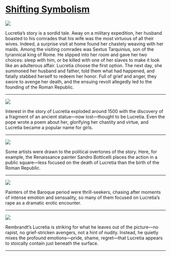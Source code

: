 # [Shifting Symbolism](http://artstories.artsmia.org/#/stories/1110)

![](http://cdn.dx.artsmia.org/thumbs/tn_mia_5013801.jpg)

Lucretia’s story is a sordid tale. Away on a military expedition, her husband boasted to his comrades that his wife was the most virtuous of all their wives. Indeed, a surprise visit at home found her chastely weaving with her maids. Among the visiting comrades was Sextus Tarquinius, son of the tyrannical king of Rome. He slipped into her room and gave her two choices: sleep with him, or be killed with one of her slaves to make it look like an adulterous affair. Lucretia choose the first option. The next day, she summoned her husband and father, told them what had happened, and fatally stabbed herself to redeem her honor. Full of grief and anger, they swore to avenge her death, and the ensuing revolt allegedly led to the founding of the Roman Republic.

---

![](http://cdn.dx.artsmia.org/thumbs/tn_2014_TDX_MIAArtStories_289.jpg)

Interest in the story of Lucretia exploded around 1500 with the discovery of a fragment of an ancient statue—now lost—thought to be Lucretia. Even the pope wrote a poem about her, glorifying her chastity and virtue, and Lucretia became a popular name for girls.

---

![](http://cdn.dx.artsmia.org/thumbs/tn_2014_TDX_MIAArtStories_276.jpg)

Some artists were drawn to the political overtones of the story. Here, for example, the Renaissance painter Sandro Botticelli places the action in a public square—less focused on the death of Lucretia than the birth of the Roman Republic.

---

![](http://cdn.dx.artsmia.org/thumbs/tn_2014_TDX_MIAArtStories_290.jpg)

Painters of the Baroque period were thrill-seekers, chasing after moments of intense emotion and sensuality, so many of them focused on Lucretia’s rape as a dramatic erotic encounter.

---

![](http://cdn.dx.artsmia.org/thumbs/tn_mia_5013801.jpg)

Rembrandt’s Lucretia is striking for what he leaves out of the picture—no rapist, no grief-stricken avengers, not a hint of nudity. Instead, he quietly mixes the profound emotions—pride, shame, regret—that Lucretia appears to stoically contain just beneath the surface.

---
